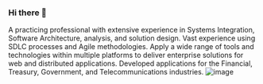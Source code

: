 ### Hi there 👋

A practicing professional with extensive experience in Systems Integration, Software Architecture, analysis, and solution design. Vast experience using SDLC processes and Agile methodologies. Apply a wide range of tools and technologies within multiple platforms to deliver enterprise solutions for web and distributed applications. Developed applications for the Financial, Treasury, Government, and Telecommunications industries.
![image](https://github.com/stivell/stivell/assets/17278625/aea10b61-186d-4679-b260-4b4a907bfecb)


<!--
**stivell/stivell** is a ✨ _special_ ✨ repository because its `README.md` (this file) appears on your GitHub profile.

Here are some ideas to get you started:

- 🔭 I’m currently working on ...
- 🌱 I’m currently learning ...
- 👯 I’m looking to collaborate on ...
- 🤔 I’m looking for help with ...
- 💬 Ask me about ...
- 📫 How to reach me: ...
- 😄 Pronouns: ...
- ⚡ Fun fact: ...
-->

